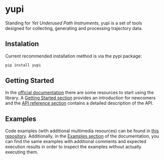 # yupi

Standing for *Yet Underused Path Instruments*, yupi is a set of tools designed 
for collecting, generating and processing trajectory data.  

## Instalation

Current recommended installation method is via the pypi package:

```cmd
pip install yupi
```

## Getting Started

In the [official documentation](https://yupi.readthedocs.io/en/latest/) there 
are some resources to start using the library. A [Getting Started section](https://yupi.readthedocs.io/en/latest/getting_started/getting_started.html) provides an introduction for
newcomers and the [API reference section](https://yupi.readthedocs.io/en/latest/api_reference/api_reference.html) contains a detailed description of the API.


## Examples

Code examples (with additional multimedia resources) can be found in 
[this repository](https://github.com/yupidevs/yupi_examples). Additionally, in
the [Examples section](https://yupi.readthedocs.io/en/latest/examples/examples.html)
of the documentation, you can find the same examples with additional comments 
and expected execution results in order to inspect the examples without actually 
executing them.